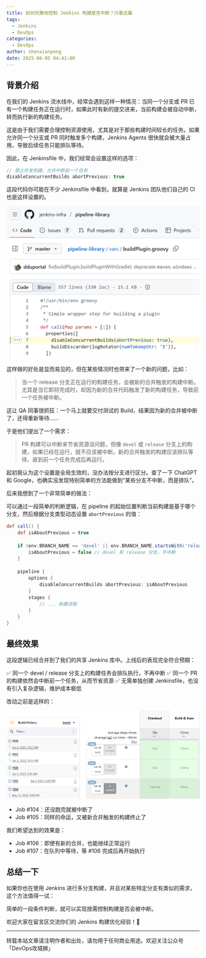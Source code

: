 ```yaml
---
title: 如何优雅地控制 Jenkins 构建是否中断？只看这篇
tags:
  - Jenkins
  - DevOps
categories:
  - DevOps
author: shenxianpeng
date: 2025-06-05 04:41:00
---
```


## 背景介绍

在我们的 Jenkins 流水线中，经常会遇到这样一种情况：当同一个分支或 PR 已有一个构建任务正在运行时，如果此时有新的提交进来，当前构建会被自动中断，转而执行新的构建任务。

这是由于我们需要合理控制资源使用，尤其是对于那些构建时间较长的任务。如果允许同一个分支或 PR 同时触发多个构建，Jenkins Agents 很快就会被大量占用，导致后续任务只能排队等待。

因此，在 Jenkinsfile 中，我们经常会设置这样的选项：

```groovy
// 禁止并发构建，允许中断前一个任务
disableConcurrentBuilds abortPrevious: true
```

这段代码你可能在不少 Jenkinsfile 中看到，就算是 Jenkins 团队他们自己的 CI 也是这样设置的。

![Jenkins buildPlugin.groovy](jenkins-concurrent-build-cn/2.png)

这样做的好处是显而易见的，但在某些情况时也带来了一个新的问题，比如：

> 当一个 release 分支正在运行的构建任务，会被新的合并触发的构建中断。尤其是当它即将完成时，却因为新的合并代码触发了新的构建任务，导致前一个任务被中断。

这让 QA 同事很抓狂：一个马上就要交付测试的 Build，结果因为新的合并被中断了，还得重新等待……

于是他们提出了一个需求：

> PR 构建可以中断来节省资源没问题，但像 `devel` 或 `release` 分支上的构建，如果已经在运行，就不应该被中断。新的合并触发的构建应该排队等待，直到前一个任务完成后再运行。

起初我认为这个设置是全局生效的，没办法按分支进行区分。查了一下 ChatGPT 和 Google，也确实没发现特别简单的方法能做到“某些分支不中断，而是排队”。

后来我想到了一个非常简单的做法：

可以通过一段简单的判断逻辑，在 pipeline 的起始位置判断当前构建是基于哪个分支，然后根据分支类型动态设置 `abortPrevious` 的值：

```groovy
def call() {
    def isAboutPrevious = true

    if (env.BRANCH_NAME == 'devel' || env.BRANCH_NAME.startsWith('release/')) {
        isAboutPrevious = false // devel 和 release 分支，不中断
    }

    pipeline {
        options {
            disableConcurrentBuilds abortPrevious: isAboutPrevious
        }
        stages {
            // ... 构建流程
        }
    }
}
```

## 最终效果

这段逻辑已经合并到了我们的共享 Jenkins 库中。上线后的表现完全符合预期：

✅ 同一个 devel / release 分支上的构建任务会排队执行，不再中断
✅ 同一个 PR 的构建依然会中断前一个任务，从而节省资源
✅ 无需单独创建 Jenkinsfile，也没有引入复杂逻辑，维护成本极低

改动之前是这样的：

![What's the difference?](jenkins-concurrent-build-cn/1.png)

* Job #104：还没跑完就被中断了
* Job #105：同样的命运，又被新合并触发的构建终止了

我们希望达到的效果是：

* Job #106：即使有新的合并，也能继续正常运行
* Job #107：在队列中等待，等 #106 完成后再开始执行

## 总结一下

如果你也在使用 Jenkins 进行多分支构建，并且对某些特定分支有类似的需求，这个方法值得一试：

简单的一段条件判断，就可以实现按需控制构建是否会被中断。

欢迎大家在留言区交流你们的 Jenkins 构建优化经验！👋

<!--如果你觉得这篇文章对你有帮助，记得【点赞】【在看】支持一下我 🙌～-->

---

转载本站文章请注明作者和出处，请勿用于任何商业用途。欢迎关注公众号「DevOps攻城狮」
